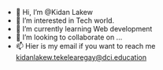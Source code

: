 - 👋 Hi, I’m @Kidan Lakew
- 👀 I’m interested in Tech world.
- 🌱 I’m currently learning Web development
- 💞️ I’m looking to collaborate on ...
- 📫 Hier is my email if you want to reach me kidanlakew.tekelearegay@dci.education

<!---
Kidan Lakew is a ✨ special ✨ repository because its `README.md` (this file) appears on your GitHub profile.
You can click the Preview link to take a look at your changes.
--->
